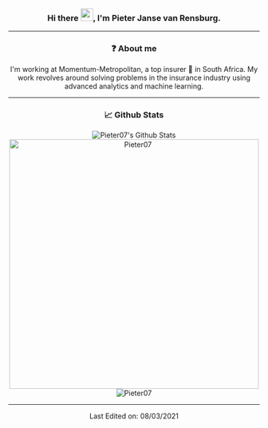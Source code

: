 <div align="center">

### Hi there <img src="https://media.giphy.com/media/hvRJCLFzcasrR4ia7z/giphy.gif" width="25px">, I'm Pieter Janse van Rensburg.

-----

### ❓ About me

I'm working at Momentum-Metropolitan, a top insurer 🏦 in South Africa. My work revolves around solving problems in the insurance industry using advanced analytics and machine learning.

-----

### 📈 Github Stats
<img align="center" alt="Pieter07's Github Stats" src="https://github-readme-stats.vercel.app/api?username=pieter07&show_icons=true&theme=dark&count_private=true" />
<br />
<img align="center" width=500 src="https://github-readme-stats.vercel.app/api/top-langs/?username=pieter07&count_private=true&theme=dark" alt="Pieter07" />
<br />
<img align="center" src="https://github-readme-streak-stats.herokuapp.com/?user=pieter07&count_private=true&theme=dark" alt="Pieter07" />
<br />

-----

Last Edited on: 08/03/2021

</div>
